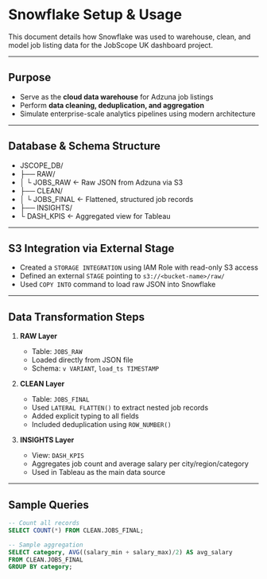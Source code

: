 # Snowflake Setup & Usage

This document details how Snowflake was used to warehouse, clean, and model job listing data for the JobScope UK dashboard project.

---

## Purpose

- Serve as the **cloud data warehouse** for Adzuna job listings
- Perform **data cleaning, deduplication, and aggregation**
- Simulate enterprise-scale analytics pipelines using modern architecture

---

## Database & Schema Structure
- JSCOPE_DB/
- ├── RAW/
- │ └ JOBS_RAW ← Raw JSON from Adzuna via S3
- ├── CLEAN/
- │ └ JOBS_FINAL ← Flattened, structured job records
- ├── INSIGHTS/
- └ DASH_KPIS ← Aggregated view for Tableau


---

## S3 Integration via External Stage

- Created a `STORAGE INTEGRATION` using IAM Role with read-only S3 access
- Defined an external `STAGE` pointing to `s3://<bucket-name>/raw/`
- Used `COPY INTO` command to load raw JSON into Snowflake

---

## Data Transformation Steps

1. **RAW Layer**  
   - Table: `JOBS_RAW`
   - Loaded directly from JSON file
   - Schema: `v VARIANT`, `load_ts TIMESTAMP`

2. **CLEAN Layer**  
   - Table: `JOBS_FINAL`
   - Used `LATERAL FLATTEN()` to extract nested job records
   - Added explicit typing to all fields
   - Included deduplication using `ROW_NUMBER()`

3. **INSIGHTS Layer**  
   - View: `DASH_KPIS`
   - Aggregates job count and average salary per city/region/category
   - Used in Tableau as the main data source

---

## Sample Queries

```sql
-- Count all records
SELECT COUNT(*) FROM CLEAN.JOBS_FINAL;

-- Sample aggregation
SELECT category, AVG((salary_min + salary_max)/2) AS avg_salary
FROM CLEAN.JOBS_FINAL
GROUP BY category;
